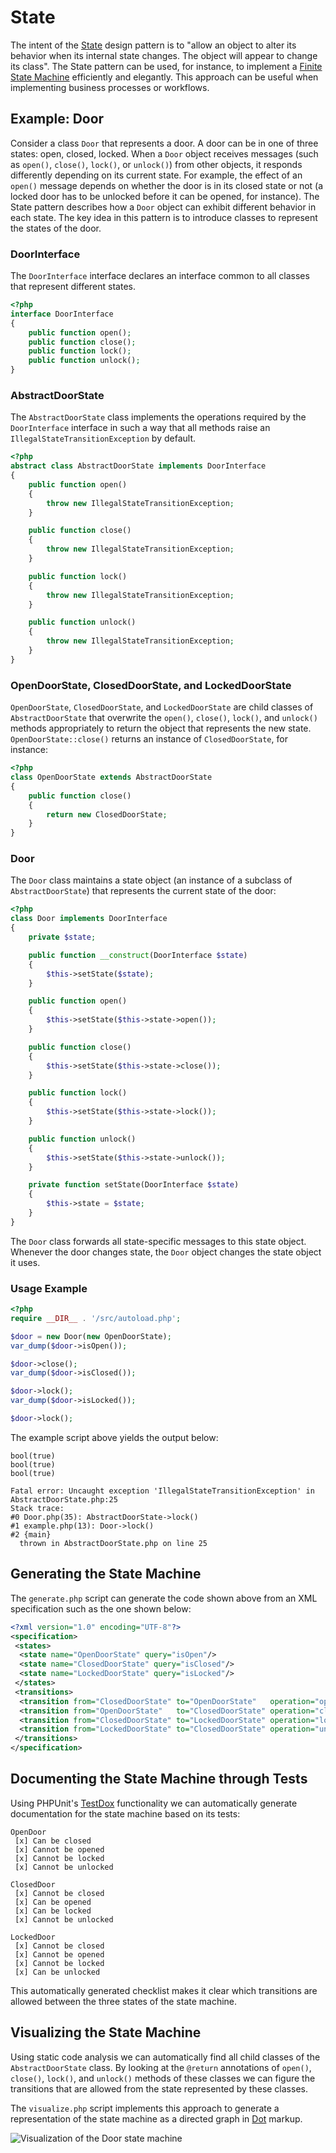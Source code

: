 # State

The intent of the [State](http://c2.com/cgi/wiki?StatePattern) design pattern is
to "allow an object to alter its behavior when its internal state changes. The
object will appear to change its class". The State pattern can be used, for
instance, to implement a [Finite State Machine](https://en.wikipedia.org/wiki/Finite-state_machine)
efficiently and elegantly. This approach can be useful when implementing
business processes or workflows.

## Example: Door

Consider a class `Door` that represents a door. A door can be in one of three
states: open, closed, locked. When a `Door` object receives messages (such as
`open()`, `close()`, `lock()`, or `unlock()`) from other objects, it responds
differently depending on its current state. For example, the effect of an
`open()` message depends on whether the door is in its closed state or not (a
locked door has to be unlocked before it can be opened, for instance). The State
pattern describes how a `Door` object can exhibit different behavior in each
state. The key idea in this pattern is to introduce classes to represent the
states of the door.

### DoorInterface

The `DoorInterface` interface declares an interface common to all classes that
represent different states.

```php
<?php
interface DoorInterface
{
    public function open();
    public function close();
    public function lock();
    public function unlock();
}
```

### AbstractDoorState

The `AbstractDoorState` class implements the operations required by the
`DoorInterface` interface in such a way that all methods raise an
`IllegalStateTransitionException` by default.

```php
<?php
abstract class AbstractDoorState implements DoorInterface
{
    public function open()
    {
        throw new IllegalStateTransitionException;
    }

    public function close()
    {
        throw new IllegalStateTransitionException;
    }

    public function lock()
    {
        throw new IllegalStateTransitionException;
    }

    public function unlock()
    {
        throw new IllegalStateTransitionException;
    }
}
```

### OpenDoorState, ClosedDoorState, and LockedDoorState

`OpenDoorState`, `ClosedDoorState`, and `LockedDoorState` are child classes of
`AbstractDoorState` that overwrite the `open()`, `close()`, `lock()`, and
`unlock()` methods appropriately to return the object that represents the new
state. `OpenDoorState::close()` returns an instance of `ClosedDoorState`, for
instance:

```php
<?php
class OpenDoorState extends AbstractDoorState
{
    public function close()
    {
        return new ClosedDoorState;
    }
}
```

### Door

The `Door` class maintains a state object (an instance of a subclass of
`AbstractDoorState`) that represents the current state of the door:

```php
<?php
class Door implements DoorInterface
{
    private $state;

    public function __construct(DoorInterface $state)
    {
        $this->setState($state);
    }

    public function open()
    {
        $this->setState($this->state->open());
    }

    public function close()
    {
        $this->setState($this->state->close());
    }

    public function lock()
    {
        $this->setState($this->state->lock());
    }

    public function unlock()
    {
        $this->setState($this->state->unlock());
    }

    private function setState(DoorInterface $state)
    {
        $this->state = $state;
    }
}
```

The `Door` class forwards all state-specific messages to this state object.
Whenever the door changes state, the `Door` object changes the state object it
uses.

### Usage Example

```php
<?php
require __DIR__ . '/src/autoload.php';

$door = new Door(new OpenDoorState);
var_dump($door->isOpen());

$door->close();
var_dump($door->isClosed());

$door->lock();
var_dump($door->isLocked());

$door->lock();
```

The example script above yields the output below:

    bool(true)
    bool(true)
    bool(true)

    Fatal error: Uncaught exception 'IllegalStateTransitionException' in AbstractDoorState.php:25
    Stack trace:
    #0 Door.php(35): AbstractDoorState->lock()
    #1 example.php(13): Door->lock()
    #2 {main}
      thrown in AbstractDoorState.php on line 25

## Generating the State Machine

The `generate.php` script can generate the code shown above from an XML
specification such as the one shown below:

```xml
<?xml version="1.0" encoding="UTF-8"?>
<specification>
 <states>
  <state name="OpenDoorState" query="isOpen"/>
  <state name="ClosedDoorState" query="isClosed"/>
  <state name="LockedDoorState" query="isLocked"/>
 </states>
 <transitions>
  <transition from="ClosedDoorState" to="OpenDoorState"   operation="open"/>
  <transition from="OpenDoorState"   to="ClosedDoorState" operation="close"/>
  <transition from="ClosedDoorState" to="LockedDoorState" operation="lock"/>
  <transition from="LockedDoorState" to="ClosedDoorState" operation="unlock"/>
 </transitions>
</specification>
```

## Documenting the State Machine through Tests

Using PHPUnit's [TestDox](http://phpunit.de/manual/current/en/other-uses-for-tests.html#other-uses-for-tests.agile-documentation)
functionality we can automatically generate documentation for the state
machine based on its tests:

    OpenDoor
     [x] Can be closed
     [x] Cannot be opened
     [x] Cannot be locked
     [x] Cannot be unlocked

    ClosedDoor
     [x] Cannot be closed
     [x] Can be opened
     [x] Can be locked
     [x] Cannot be unlocked

    LockedDoor
     [x] Cannot be closed
     [x] Cannot be opened
     [x] Cannot be locked
     [x] Can be unlocked

This automatically generated checklist makes it clear which transitions are
allowed between the three states of the state machine.

## Visualizing the State Machine

Using static code analysis we can automatically find all child classes of the
`AbstractDoorState` class. By looking at the `@return` annotations of `open()`,
`close()`, `lock()`, and `unlock()` methods of these classes we can figure the
transitions that are allowed from the state represented by these classes.

The `visualize.php` script implements this approach to generate a representation
of the state machine as a directed graph in [Dot](http://graphviz.org) markup.

![Visualization of the Door state machine](build/graph.png)
